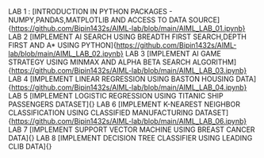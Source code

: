 LAB 1 : [INTRODUCTION IN PYTHON PACKAGES - NUMPY,PANDAS,MATPLOTLIB AND ACCESS TO DATA SOURCE] {https://github.com/Bipin1432s/AIML-lab/blob/main/AIML_LAB_01.ipynb}
LAB 2 [IMPLEMENT AI SEARCH USING BREADTH FIRST SEARCH,DEPTH FIRST AND A* USING PYTHON]{https://github.com/Bipin1432s/AIML-lab/blob/main/AIML_LAB_02.ipynb}
LAB 3 [IMPLEMENT AI GAME STRATEGY USING MINMAX AND ALPHA BETA SEARCH ALGORITHM]{https://github.com/Bipin1432s/AIML-lab/blob/main/AIML_LAB_03.ipynb}
LAB 4 [IMPLEMENT LINEAR REGRESSION USING BASTON HOUSING DATA]{https://github.com/Bipin1432s/AIML-lab/blob/main/AIML_LAB_04.ipynb}
LAB 5 [IMPLEMENT LOGISTIC REGRESSION USING TITANIC SHIP PASSENGERS DATASET]{}
LAB 6 [IMPLEMENT K-NEAREST NEIGHBOR CLASSIFICATION USING CLASSIFIED MANUFACTURING DATASET]{https://github.com/Bipin1432s/AIML-lab/blob/main/AIML_LAB_06.ipynb}
LAB 7 [IMPLEMENT SUPPORT VECTOR MACHINE USING BREAST CANCER DATA]{}
LAB 8 [IMPLEMENT DECISION TREE CLASSIFIER USING LEADING CLIB DATA]{}






